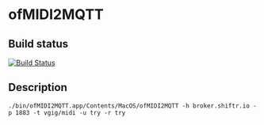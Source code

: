# ofMIDI2MQTT

## Build status
[![Build Status](https://travis-ci.com/thomasgeissl/ofMIDI2MQTT.svg?branch=master)](https://travis-ci.com/thomasgeissl/ofMIDI2MQTT)

## Description



```
./bin/ofMIDI2MQTT.app/Contents/MacOS/ofMIDI2MQTT -h broker.shiftr.io -p 1883 -t vgig/midi -u try -r try

```
